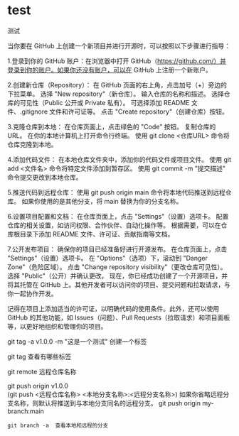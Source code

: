# test
测试

当你要在 GitHub 上创建一个新项目并进行开源时，可以按照以下步骤进行指导：

1.登录到你的 GitHub 账户：在浏览器中打开 GitHub（https://github.com/）并登录到你的账户。如果你还没有账户，可以在 GitHub 上注册一个新账户。

2.创建新仓库（Repository）：
在 GitHub 页面的右上角，点击加号（+）旁边的下拉菜单。
	选择 "New repository"（新仓库）。
	输入仓库的名称和描述。
	选择仓库的可见性（Public 公开或 Private 私有）。
	可选择添加 README 文件、.gitignore 文件和许可证等。
	点击 "Create repository"（创建仓库）按钮。
	
3.克隆仓库到本地：
在仓库页面上，点击绿色的 "Code" 按钮。
复制仓库的 URL。
在你的本地计算机上打开命令行终端。
使用 git clone <仓库URL> 命令将仓库克隆到本地。

4.添加代码文件：
在本地仓库文件夹中，添加你的代码文件或项目文件。
使用 git add <文件名> 命令将特定文件添加到暂存区。
使用 git commit -m "提交描述" 命令提交更改到本地仓库。

5.推送代码到远程仓库：
使用 git push origin main 命令将本地代码推送到远程仓库。
如果你使用的是其他分支，将 main 替换为你的分支名称。

6.设置项目配置和文档：
在仓库页面上，点击 "Settings"（设置）选项卡。
配置仓库的相关设置，如访问权限、合作伙伴、自动化操作等。
根据需要，可以在仓库根目录下添加 README 文件、许可证、贡献指南等文档。

7.公开发布项目：
确保你的项目已经准备好进行开源发布。
在仓库页面上，点击 "Settings"（设置）选项卡。
在 "Options"（选项）下，滚动到 "Danger Zone"（危险区域）。
点击 "Change repository visibility"（更改仓库可见性）。
选择 "Public"（公开）并确认更改。
现在，你已经成功创建了一个开源项目，并将其托管在 GitHub 上。其他开发者可以访问你的项目、提交问题和拉取请求，与你一起协作开发。

记得在项目上添加适当的许可证，以明确代码的使用条件。此外，还可以使用 GitHub 的其他功能，如 Issues（问题）、Pull Requests（拉取请求）和项目面板等，以更好地组织和管理你的项目。


git tag -a v1.0.0 -m "这是一个测试"   创建一个标签

 git tag 查看有哪些标签
 
  git remote  远程仓库名称
  
   git push origin v1.0.0   
   (git push <远程仓库名称> <本地分支名称>:<远程分支名称>)  如果你省略远程分支名称，则默认将推送到与本地分支同名的远程分支。
	git push origin my-branch:main
   
    git branch -a  查看本地和远程的分支
	
	
	
   
   
   
   
   
   
   
   
   
   
   
   
   
   
   
   
   
   
   
   